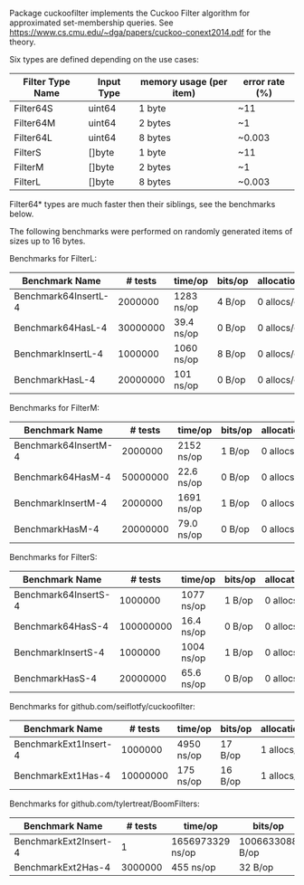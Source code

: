 Package cuckoofilter implements the Cuckoo Filter algorithm for approximated
set-membership queries. See https://www.cs.cmu.edu/~dga/papers/cuckoo-conext2014.pdf for the theory.

Six types are defined depending on the use cases:

|Filter Type Name|Input Type|memory usage (per item)|error rate (%)|
|----------------|----------|-----------------------|--------------|
|Filter64S|uint64|1 byte|~11    |
|Filter64M|uint64|2 bytes|~1    |
|Filter64L|uint64|8 bytes|~0.003|
|FilterS  |[]byte|1 byte |~11   |
|FilterM  |[]byte|2 bytes|~1    |
|FilterL  |[]byte|8 bytes|~0.003|

Filter64* types are much faster then their siblings, see the benchmarks below.

The following benchmarks were performed on randomly generated items of sizes up to 16 bytes.

Benchmarks for FilterL:

|Benchmark Name | # tests | time/op | bits/op | allocations/op|
|---------------|---------|---------|---------|---------------|
|Benchmark64InsertL-4 |	 2000000|	      1283 ns/op|	       4 B/op|	       0 allocs/op|
|Benchmark64HasL-4    |	30000000|	        39.4 ns/op|	       0 B/op|	       0 allocs/op|
|BenchmarkInsertL-4   |	 1000000|	      1060 ns/op|	       8 B/op|	       0 allocs/op|
|BenchmarkHasL-4      |	20000000|	       101 ns/op|	       0 B/op|	       0 allocs/op|

Benchmarks for FilterM:

|Benchmark Name | # tests | time/op | bits/op | allocations/op|
|---------------|---------|---------|---------|---------------|
|Benchmark64InsertM-4 |	 2000000|	      2152 ns/op|	       1 B/op|	       0 allocs/op|
|Benchmark64HasM-4    |	50000000|	        22.6 ns/op|	       0 B/op|	       0 allocs/op|
|BenchmarkInsertM-4   |	 2000000|	      1691 ns/op|	       1 B/op|	       0 allocs/op|
|BenchmarkHasM-4      |	20000000|	        79.0 ns/op|	       0 B/op|	       0 allocs/op|

Benchmarks for FilterS:

|Benchmark Name | # tests | time/op | bits/op | allocations/op|
|---------------|---------|---------|---------|---------------|
|Benchmark64InsertS-4 |	 1000000|	      1077 ns/op|	       1 B/op|	       0 allocs/op|
|Benchmark64HasS-4    |	100000000|	        16.4 ns/op|	       0 B/op|	       0 allocs/op|
|BenchmarkInsertS-4   |	 1000000|	      1004 ns/op|	       1 B/op|	       0 allocs/op|
|BenchmarkHasS-4      |	20000000|	        65.6 ns/op|	       0 B/op|	       0 allocs/op|

Benchmarks for github.com/seiflotfy/cuckoofilter:

|Benchmark Name | # tests | time/op | bits/op | allocations/op|
|---------------|---------|---------|---------|---------------|
|BenchmarkExt1Insert-4|	 1000000|	      4950 ns/op|	      17 B/op|	       1 allocs/op|
|BenchmarkExt1Has-4   |	10000000|	       175 ns/op|	      16 B/op|	       1 allocs/op|

Benchmarks for github.com/tylertreat/BoomFilters:

|Benchmark Name | # tests | time/op | bits/op | allocations/op|
|---------------|---------|---------|---------|---------------|
|BenchmarkExt2Insert-4|	       1|	1656973329 ns/op|	1006633088 B/op|	 8388613 allocs/op|
|BenchmarkExt2Has-4   |	 3000000|	       455 ns/op|	      32 B/op|	       2 allocs/op|
